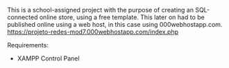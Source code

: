 This is a school-assigned project with the purpose of creating an SQL-connected online store, using a free template. This later on had to be published online using a web host, in this case using 000webhostapp.com.
https://projeto-redes-mod7.000webhostapp.com/index.php

Requirements:
  - XAMPP Control Panel

